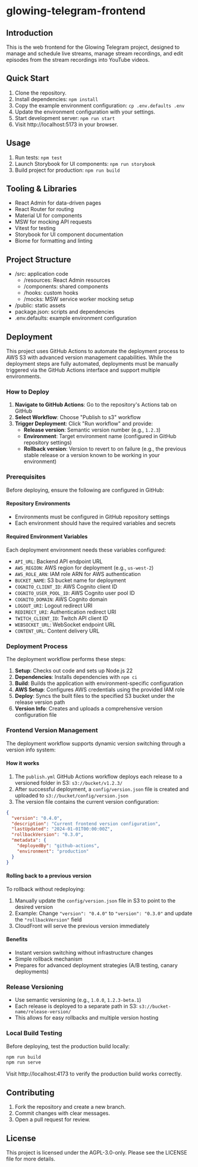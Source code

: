 # glowing-telegram-frontend

## Introduction
This is the web frontend for the Glowing Telegram project, designed to manage and schedule live streams, manage stream recordings, and edit episodes from the stream recordings into YouTube videos.

## Quick Start
1. Clone the repository.
1. Install dependencies: `npm install`
1. Copy the example environment configuration: `cp .env.defaults .env`
1. Update the environment configuration with your settings.
1. Start development server: `npm run start`
1. Visit http://localhost:5173 in your browser.

## Usage
1. Run tests: `npm test`
2. Launch Storybook for UI components: `npm run storybook`
3. Build project for production: `npm run build`

## Tooling & Libraries
- React Admin for data-driven pages
- React Router for routing
- Material UI for components
- MSW for mocking API requests
- Vitest for testing
- Storybook for UI component documentation
- Biome for formatting and linting

## Project Structure
- /src: application code
  - /resources: React Admin resources
  - /components: shared components
  - /hooks: custom hooks
  - /mocks: MSW service worker mocking setup
- /public: static assets
- package.json: scripts and dependencies
- .env.defaults: example environment configuration

## Deployment

This project uses GitHub Actions to automate the deployment process to AWS S3 with advanced version management capabilities. While the deployment steps are fully automated, deployments must be manually triggered via the GitHub Actions interface and support multiple environments.

### How to Deploy

1. **Navigate to GitHub Actions**: Go to the repository's Actions tab on GitHub
2. **Select Workflow**: Choose "Publish to s3" workflow  
3. **Trigger Deployment**: Click "Run workflow" and provide:
   - **Release version**: Semantic version number (e.g., `1.2.3`)
   - **Environment**: Target environment name (configured in GitHub repository settings)
   - **Rollback version**: Version to revert to on failure (e.g., the previous stable release or a version known to be working in your environment)

### Prerequisites

Before deploying, ensure the following are configured in GitHub:

#### Repository Environments
- Environments must be configured in GitHub repository settings
- Each environment should have the required variables and secrets

#### Required Environment Variables
Each deployment environment needs these variables configured:
- `API_URL`: Backend API endpoint URL
- `AWS_REGION`: AWS region for deployment (e.g., `us-west-2`)
- `AWS_ROLE_ARN`: IAM role ARN for AWS authentication
- `BUCKET_NAME`: S3 bucket name for deployment
- `COGNITO_CLIENT_ID`: AWS Cognito client ID
- `COGNITO_USER_POOL_ID`: AWS Cognito user pool ID  
- `COGNITO_DOMAIN`: AWS Cognito domain
- `LOGOUT_URI`: Logout redirect URI
- `REDIRECT_URI`: Authentication redirect URI
- `TWITCH_CLIENT_ID`: Twitch API client ID
- `WEBSOCKET_URL`: WebSocket endpoint URL
- `CONTENT_URL`: Content delivery URL

### Deployment Process

The deployment workflow performs these steps:

1. **Setup**: Checks out code and sets up Node.js 22
2. **Dependencies**: Installs dependencies with `npm ci`
3. **Build**: Builds the application with environment-specific configuration
4. **AWS Setup**: Configures AWS credentials using the provided IAM role
5. **Deploy**: Syncs the built files to the specified S3 bucket under the release version path
6. **Version Info**: Creates and uploads a comprehensive version configuration file

### Frontend Version Management

The deployment workflow supports dynamic version switching through a version info system:

#### How it works
1. The `publish.yml` GitHub Actions workflow deploys each release to a versioned folder in S3: `s3://bucket/v1.2.3/`
2. After successful deployment, a `config/version.json` file is created and uploaded to `s3://bucket/config/version.json`
3. The version file contains the current version configuration:
```json
{
  "version": "0.4.0",
  "description": "Current frontend version configuration",
  "lastUpdated": "2024-01-01T00:00:00Z",
  "rollbackVersion": "0.3.0",
  "metadata": {
    "deployedBy": "github-actions",
    "environment": "production"
  }
}
```

#### Rolling back to a previous version
To rollback without redeploying:
1. Manually update the `config/version.json` file in S3 to point to the desired version
2. Example: Change `"version": "0.4.0"` to `"version": "0.3.0"` and update the `"rollbackVersion"` field
3. CloudFront will serve the previous version immediately

#### Benefits
- Instant version switching without infrastructure changes
- Simple rollback mechanism
- Prepares for advanced deployment strategies (A/B testing, canary deployments)

### Release Versioning

- Use semantic versioning (e.g., `1.0.0`, `1.2.3-beta.1`)
- Each release is deployed to a separate path in S3: `s3://bucket-name/release-version/`
- This allows for easy rollbacks and multiple version hosting

### Local Build Testing

Before deploying, test the production build locally:

```bash
npm run build
npm run serve
```

Visit http://localhost:4173 to verify the production build works correctly.

## Contributing
1. Fork the repository and create a new branch.
2. Commit changes with clear messages.
3. Open a pull request for review.

## License
This project is licensed under the AGPL-3.0-only. Please see the LICENSE file for more details.
